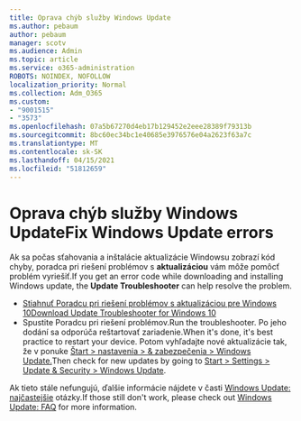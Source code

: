 ```yaml
---
title: Oprava chýb služby Windows Update
ms.author: pebaum
author: pebaum
manager: scotv
ms.audience: Admin
ms.topic: article
ms.service: o365-administration
ROBOTS: NOINDEX, NOFOLLOW
localization_priority: Normal
ms.collection: Adm_O365
ms.custom:
- "9001515"
- "3573"
ms.openlocfilehash: 07a5b67270d4eb17b129452e2eee28389f79313b
ms.sourcegitcommit: 8bc60ec34bc1e40685e3976576e04a2623f63a7c
ms.translationtype: MT
ms.contentlocale: sk-SK
ms.lasthandoff: 04/15/2021
ms.locfileid: "51812659"
---
```

# <a name="fix-windows-update-errors"></a><span data-ttu-id="f23bf-102">Oprava chýb služby Windows Update</span><span class="sxs-lookup"><span data-stu-id="f23bf-102">Fix Windows Update errors</span></span>

<span data-ttu-id="f23bf-103">Ak sa počas sťahovania a inštalácie aktualizácie Windowsu zobrazí kód chyby, poradca pri riešení problémov s **aktualizáciou** vám môže pomôcť problém vyriešiť.</span><span class="sxs-lookup"><span data-stu-id="f23bf-103">If you get an error code while downloading and installing Windows update, the **Update Troubleshooter** can help resolve the problem.</span></span>

- [<span data-ttu-id="f23bf-104">Stiahnuť Poradcu pri riešení problémov s aktualizáciou pre Windows 10</span><span class="sxs-lookup"><span data-stu-id="f23bf-104">Download Update Troubleshooter for Windows 10</span></span>](https://support.microsoft.com/help/4027322/windows-update-troubleshooter)
- <span data-ttu-id="f23bf-105">Spustite Poradcu pri riešení problémov.</span><span class="sxs-lookup"><span data-stu-id="f23bf-105">Run the troubleshooter.</span></span> <span data-ttu-id="f23bf-106">Po jeho dodání sa odporúča reštartovať zariadenie.</span><span class="sxs-lookup"><span data-stu-id="f23bf-106">When it's done, it's best practice to restart your device.</span></span> <span data-ttu-id="f23bf-107">Potom vyhľadajte nové aktualizácie tak, že v ponuke [Štart > nastavenia > & zabezpečenia > Windows Update.](ms-settings:windowsupdate)</span><span class="sxs-lookup"><span data-stu-id="f23bf-107">Then check for new updates by going to [Start > Settings > Update & Security > Windows Update](ms-settings:windowsupdate).</span></span>

<span data-ttu-id="f23bf-108">Ak tieto stále nefungujú, ďalšie informácie nájdete v časti [Windows Update: najčastejšie](https://support.microsoft.com/help/12373/windows-update-faq) otázky.</span><span class="sxs-lookup"><span data-stu-id="f23bf-108">If those still don't work, please check out [Windows Update: FAQ](https://support.microsoft.com/help/12373/windows-update-faq) for more information.</span></span>
